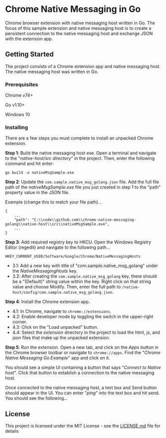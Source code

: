# Chrome Native Messaging in Go

Chrome browser extension with native messaging host written in Go. The focus of this sample extension and
native messaging host is to create a persistent connection to the native messaging host and exchange JSON
with the extension app.

## Getting Started

The project consists of a Chrome extension app and native messaging host. The native messaging host was written in Go.

### Prerequisites

Chrome v74+

Go v1.10+

Windows 10

### Installing

There are a few steps you must complete to install an unpacked Chrome extension.

**Step 1**: Build the native messaging host exe. Open a terminal and navigate to
the "*native-host/src directory*" in the project. Then, enter the following
command and hit enter:

```
go build -o nativeMsgSample.exe
```

**Step 2**: Update the `com.sample.native_msg_golang.json` file. Add the full file path of the *nativeMsgSample.exe* file you just created in step 1 to the "path" property value in the JSON file.

Example (change this to match your file path)...
```
{
    ...
    "path": "C:\\code\\github.com\\chrome-native-messaging-golang\\native-host\\src\\nativeMsgSample.exe",
    ...
}
```

**Step 3**: Add required registry key to HKCU. Open the Windows Registry Editor (regedit) and navigate to the following path...
```
HKEY_CURRENT_USER/Software/Google/Chrome/NativeMessagingHosts
```
- 3.1: Add a new key with title of "com.sample.native_msg_golang" under the *NativeMessagingHosts* key.
- 3.2: After creating the `com.sample.native_msg_golang` key, there should be a "(Default)" string value within the key. Right click on that string value and choose Modify. Then, enter the full path to `/native-host/config/com.sample.native_msg_golang.json`.

**Step 4**: Install the Chrome extension app.

- 4.1: In Chrome, navigate to `chrome://extensions`.
- 4.2: Enable developer mode by toggling the switch in the upper-right corner.
- 4.3: Click on the "Load unpacked" button.
- 4.4: Select the *extension* directory in the project to load the html, js, and json files that make up the unpacked extension.

**Step 5**: Run the extension. Open a new tab, and click on the *Apps* button in the Chrome browser toolbar or navigate to `chrome://apps`. Find the "*Chrome Native Messaging Go Example*" app and click on it.

You should see a simple UI containing a button that says "*Connect to Native host*". Click that button to establish a connection to the native messaging host.

Once connected to the native messaging host, a text box and Send button should appear in the UI. You can enter "*ping*" into the text box and hit send. You should see the following...

## License

This project is licensed under the MIT License - see the [LICENSE.md](LICENSE.md) file for details